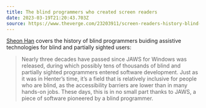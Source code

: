 ```yaml
---
title: The blind programmers who created screen readers
date: 2023-03-19T21:20:43.703Z
source: https://www.theverge.com/23203911/screen-readers-history-blind-henter-curran-teh-nvda
---
```

[Sheon Han](https://sheon.tk/about/) covers the history of blind programmers buiding assistive technologies for blind and partially sighted users:

> Nearly three decades have passed since JAWS for Windows was released, during which possibly tens of thousands of blind and partially sighted programmers entered software development. Just as it was in Henter’s time, it’s a field that is relatively inclusive for people who are blind, as the accessibility barriers are lower than in many hands-on jobs. These days, this is in no small part thanks to JAWS, a piece of software pioneered by a blind programmer.